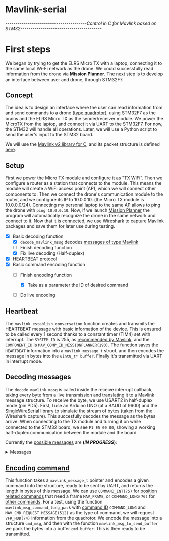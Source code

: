# Mavlink-serial
*----------------------------------------Control in C for Mavlink based on STM32----------------------------------------*


# First steps
We began by trying to get the ELRS Micro TX with a laptop, connecting it to the same local Wi-Fi network as the drone. We could successfully read information from the drone via **Mission Planner**. 
The next step is to develop an interface between user and drone, through STM32F7.

## Concept
The idea is to design an interface where the user can read information from and send commands to a drone ([type quadrotor](https://mavlink.io/en/messages/common.html#MAV_TYPE)), using STM32F7 as the brains and the ELRS Micro TX as the sender/receiver module. We power the MicroTX from the laptop, and connect it via UART to the STM32F7. For now, the STM32 will handle all operations. Later, we will use a Python script to send the user's input to the STM32 board.

We will use the [Mavlink v2 library for C](https://mavlink.io/en/mavgen_c/), and its packet structure is defined [here](https://mavlink.io/en/guide/serialization.html#mavlink2_packet_format).

## Setup
First we power the Micro TX module and configure it as "TX WiFi". Then we configure a router as a station that connects to the module. This means the module will create a WiFi access point (AP), which we will connect other components to.
Then we connect the drone's communication module to the router, and we configure its IP to 10.0.0.10. (the Micro TX module is 10.0.0.0/24). Connecting my personal laptop to the same AP allows to ping the drone with `ping 10.0.0.10`.
Now, if we launch [Mission Planner](https://ardupilot.org/planner/docs/mission-planner-overview.html) the program will automatically recognize the drone in the same network and connect to it. 
Now that it is connected, we use [Wireshark](https://www.wireshark.org) to capture Mavlink packages and save them for later use during testing.



- [x] Basic decoding function
  - [x] `decode_mavlink_mssg` decodes [messages of type Mavlink](https://mavlink.io/en/messages/common.html)</details>
  - [ ] Finish decoding function
  - [x] Fix live decoding (Half-duplex)
- [x] HEARTBEAT protocol 
- [x] Basic command encoding function
  - [ ] Finish encoding function
    - [x] Take as a parameter the ID of desired command 
  - [ ] Do live encoding



## Heartbeat
The `mavlink_establish_conversation` function creates and transmits the HEARTBEAT message with basic information of the device. This is ensured to be called every 1 second thanks to a constant timer (TIM4) set with interrupt. 
The `SYSTEM_ID` is 255, as [recommended by Mavlink](https://mavlink.io/en/messages/common.html#MAV_COMPONENT), and the `COMPONENT_ID` is `MAV_COMP_ID_MISSIONPLANNER(190)`.
The function saves the `HEARTBEAT` information into a `mavlink_message_t` struct, and then encodes the message in bytes into the `uint8_t* buffer`. Finally it's transmitted via UART in interrupt mode.

## Decoding messages
The `decode_mavlink_mssg` is called inside the receive interrupt callback, taking every byte from a live transmission and translating it to a Mavlink message structure. To receive the byte, we use USART2 in half-duplex mode (pin PD5). First, I use an Arduino UNO (at a BAUD of 9600) and the [SingleWireSerial](https://github.com/felias-fogg/SingleWireSerial?tab=readme-ov-file) library to simulate the stream of bytes (taken from the Wireshark capture). This succesfully decodes the message as the bytes arrive.
When connecting to the TX module and turning it on while connected to the STM32 board, we see `F1 E5 00 00`, showing a working half-duplex communication between the module and the board.


Currently the [possible messages](https://mavlink.io/en/messages/common.html) are **(*IN PROGRESS*)**:

<details>
<summary>Messages</summary>
  
- MAVLINK_MSG_ID_ATTITUTE
- MAVLINK_MSG_ID_GLOBAL_POSITION_INT
- MAVLINK_MSG_ID_SYS_STATUS
- MAVLINK_MSG_ID_POWER_STATUS
- MAVLINK_MSG_ID_AUTOPILOT_VERSION
- MAVLINK_MSG_ID_COMMAND_ACK
- MAVLINK_MSG_ID_HEARTBEAT
- MAVLINK_MSG_ID_BATTERY_STATUS
- MAVLINK_MSG_ID_COLLISION
- MAVLINK_MSG_ID_OBSTACLE_DISTANCE
- MAVLINK_MSG_ID_VFR_HUD
</details>

## [Encoding command](https://mavlink.io/en/services/command.html#MAV_CMD)
This function takes a `mavlink_message_t` pointer and encodes a given command into the structure, ready to be sent by UART, and returns the length in bytes of this message.
We can use `COMMAND_INT(75)` for [position related commands](https://mavlink.io/en/messages/common.html#COMMAND_INT) that need a frame `MAV_FRAME`, or `COMMAND_LONG(76)` for [other commands](https://mavlink.io/en/messages/common.html#COMMAND_LONG).
For a test, using the function `mavlink_msg_command_long_pack` with [command ID](https://mavlink.io/en/messages/common.html#mav_commands) `COMMAND_LONG` and `MAV_CMD_REQUEST_MESSAGE(512)` as the type of command, we will request `VFR_HUD(74)` information from the quadrotor.
We encode the message into a structure `cmd_msg`, and then with the function `mavlink_msg_to_send_buffer` we pack the bytes into a buffer `cmd_buffer`. This is then ready to be transmitted.













